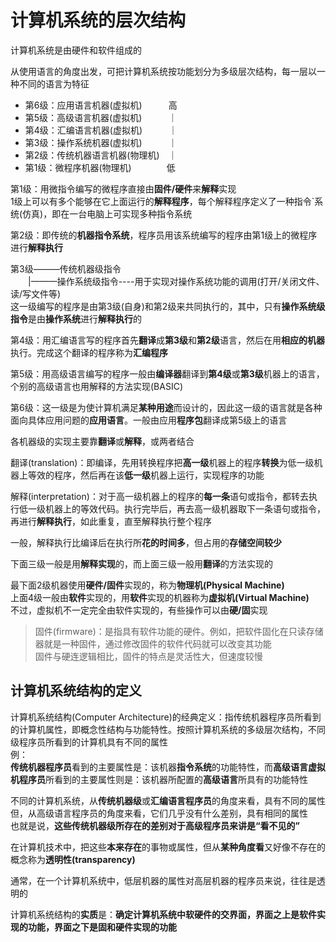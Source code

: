 # 计算机系统的层次结构
计算机系统是由硬件和软件组成的  

从使用语言的角度出发，可把计算机系统按功能划分为多级层次结构，每一层以一种不同的语言为特征  

- 第6级：应用语言机器(虚拟机)　　　高
- 第5级：高级语言机器(虚拟机)　　　｜
- 第4级：汇编语言机器(虚拟机)　　　｜
- 第3级：操作系统机器(虚拟机)　　　｜
- 第2级：传统机器语言机器(物理机)　｜
- 第1级：微程序机器(物理机)　　　　低
 
第1级：用微指令编写的微程序直接由**固件/硬件**来**解释**实现  
1级上可以有多个能够在它上面运行的**解释程序**，每个解释程序定义了一种指令`系统(仿真)，即在一台电脑上可实现多种指令系统  

第2级：即传统的**机器指令系统**，程序员用该系统编写的程序由第1级上的微程序进行**解释执行**  
        
第3级———传统机器级指令  
　　|———操作系统级指令----用于实现对操作系统功能的调用(打开/关闭文件、读/写文件等)  
这一级编写的程序是由第3级(自身)和第2级来共同执行的，其中，只有**操作系统级指令**是由**操作系统**进行**解释执行**的  

第4级：用汇编语言写的程序首先**翻译**成**第3级**和**第2级**语言，然后在用**相应的机器**执行。完成这个翻译的程序称为**汇编程序**  

第5级：用高级语言编写的程序一般由**编译器**翻译到**第4级**或**第3级**机器上的语言，个别的高级语言也用解释的方法实现(BASIC)  

第6级：这一级是为使计算机满足**某种用途**而设计的，因此这一级的语言就是各种面向具体应用问题的**应用语言**。一般由应用**程序包**翻译成第5级上的语言  

各机器级的实现主要靠**翻译**或**解释**，或两者结合  

翻译(translation)：即编译，先用转换程序把**高一级**机器上的程序**转换**为低一级机器上等效的程序，然后再在该**低一级**机器上运行，实现程序的功能  

解释(interpretation)：对于高一级机器上的程序的**每一条**语句或指令，都转去执行低一级机器上的等效代码。执行完毕后，再去高一级机器取下一条语句或指令，再进行**解释执行**，如此重复，直至解释执行整个程序  
  
一般，解释执行比编译后在执行所**花的时间多**，但占用的**存储空间较少**  

下面三级一般是用**解释实现**的，而上面三级一般用**翻译**的方法实现的  

最下面2级机器使用**硬件/固件**实现的，称为**物理机(Physical Machine)**  
上面4级一般由**软件**实现的，用**软件**实现的机器称为**虚拟机(Virtual Machine)**  
不过，虚拟机不一定完全由软件实现的，有些操作可以由**硬/固**实现  
  
> 固件(firmware)：是指具有软件功能的硬件。例如，把软件固化在只读存储器就是一种固件，通过修改固件的软件代码就可以改变其功能  
固件与硬连逻辑相比，固件的特点是灵活性大，但速度较慢  

## 计算机系统结构的定义
计算机系统结构(Computer Architecture)的经典定义：指传统机器程序员所看到的计算机属性，即概念性结构与功能特性。按照计算机系统的多级层次结构，不同级程序员所看到的计算机具有不同的属性  
例：  
**传统机器程序员**看到的主要属性是：该机器**指令系统**的功能特性，而**高级语言虚拟机程序员**所看到的主要属性则是：该机器所配置的**高级语言**所具有的功能特性  
  
不同的计算机系统，从**传统机器级**或**汇编语言程序员**的角度来看，具有不同的属性  
但，从高级语言程序员的角度来看，它们几乎没有什么差别，具有相同的属性  
也就是说，**这些传统机器级所存在的差别对于高级程序员来讲是“看不见的”**  

在计算机技术中，把这些**本来存在**的事物或属性，但从**某种角度看**又好像不存在的概念称为**透明性(transparency)**  

通常，在一个计算机系统中，低层机器的属性对高层机器的程序员来说，往往是透明的  
  
计算机系统结构的**实质**是：**确定计算机系统中软硬件的交界面，界面之上是软件实现的功能，界面之下是固和硬件实现的功能**  

